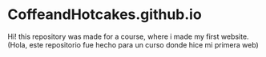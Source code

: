 # CoffeandHotcakes.github.io

Hi! this repository was made for a course, where i made my first website.
(Hola, este repositorio fue hecho para un curso donde hice mi primera web)
